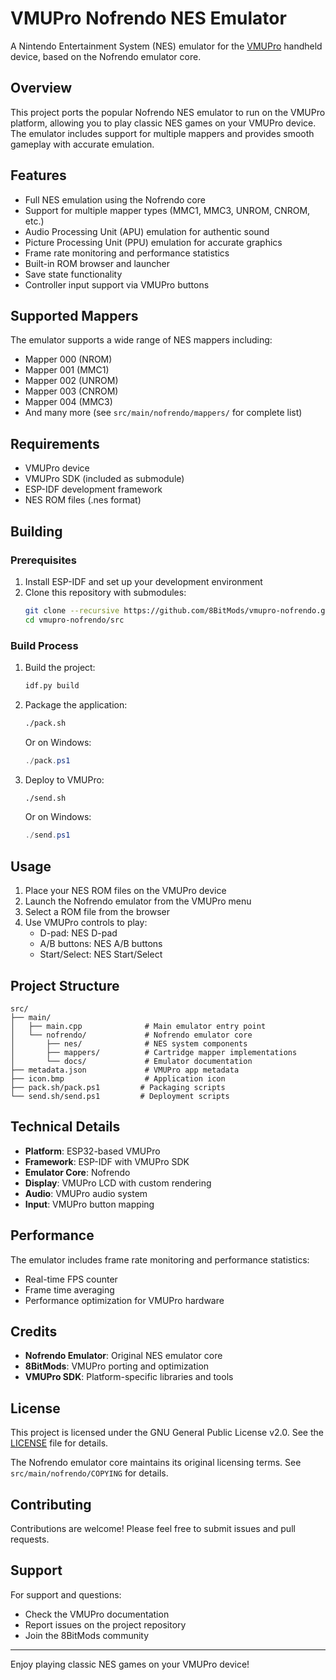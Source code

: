# VMUPro Nofrendo NES Emulator

A Nintendo Entertainment System (NES) emulator for the [VMUPro](https://8bitmods.com/vmupro-handheld-visual-memory-card-for-dreamcast-smoke-black/) handheld device, based on the Nofrendo emulator core.

## Overview

This project ports the popular Nofrendo NES emulator to run on the VMUPro platform, allowing you to play classic NES games on your VMUPro device. The emulator includes support for multiple mappers and provides smooth gameplay with accurate emulation.

## Features

- Full NES emulation using the Nofrendo core
- Support for multiple mapper types (MMC1, MMC3, UNROM, CNROM, etc.)
- Audio Processing Unit (APU) emulation for authentic sound
- Picture Processing Unit (PPU) emulation for accurate graphics
- Frame rate monitoring and performance statistics
- Built-in ROM browser and launcher
- Save state functionality
- Controller input support via VMUPro buttons

## Supported Mappers

The emulator supports a wide range of NES mappers including:
- Mapper 000 (NROM)
- Mapper 001 (MMC1)
- Mapper 002 (UNROM)
- Mapper 003 (CNROM)
- Mapper 004 (MMC3)
- And many more (see `src/main/nofrendo/mappers/` for complete list)

## Requirements

- VMUPro device
- VMUPro SDK (included as submodule)
- ESP-IDF development framework
- NES ROM files (.nes format)

## Building

### Prerequisites

1. Install ESP-IDF and set up your development environment
2. Clone this repository with submodules:
   ```bash
   git clone --recursive https://github.com/8BitMods/vmupro-nofrendo.git
   cd vmupro-nofrendo/src
   ```

### Build Process

1. Build the project:
   ```bash
   idf.py build
   ```

2. Package the application:
   ```bash
   ./pack.sh
   ```
   Or on Windows:
   ```powershell
   ./pack.ps1
   ```

3. Deploy to VMUPro:
   ```bash
   ./send.sh
   ```
   Or on Windows:
   ```powershell
   ./send.ps1
   ```

## Usage

1. Place your NES ROM files on the VMUPro device
2. Launch the Nofrendo emulator from the VMUPro menu
3. Select a ROM file from the browser
4. Use VMUPro controls to play:
   - D-pad: NES D-pad
   - A/B buttons: NES A/B buttons
   - Start/Select: NES Start/Select

## Project Structure

```
src/
├── main/
│   ├── main.cpp              # Main emulator entry point
│   └── nofrendo/             # Nofrendo emulator core
│       ├── nes/              # NES system components
│       ├── mappers/          # Cartridge mapper implementations
│       └── docs/             # Emulator documentation
├── metadata.json             # VMUPro app metadata
├── icon.bmp                  # Application icon
├── pack.sh/pack.ps1         # Packaging scripts
└── send.sh/send.ps1         # Deployment scripts
```

## Technical Details

- **Platform**: ESP32-based VMUPro
- **Framework**: ESP-IDF with VMUPro SDK
- **Emulator Core**: Nofrendo
- **Display**: VMUPro LCD with custom rendering
- **Audio**: VMUPro audio system
- **Input**: VMUPro button mapping

## Performance

The emulator includes frame rate monitoring and performance statistics:
- Real-time FPS counter
- Frame time averaging
- Performance optimization for VMUPro hardware

## Credits

- **Nofrendo Emulator**: Original NES emulator core
- **8BitMods**: VMUPro porting and optimization
- **VMUPro SDK**: Platform-specific libraries and tools

## License

This project is licensed under the GNU General Public License v2.0. See the [LICENSE](LICENSE) file for details.

The Nofrendo emulator core maintains its original licensing terms. See `src/main/nofrendo/COPYING` for details.

## Contributing

Contributions are welcome! Please feel free to submit issues and pull requests.

## Support

For support and questions:
- Check the VMUPro documentation
- Report issues on the project repository
- Join the 8BitMods community

---

Enjoy playing classic NES games on your VMUPro device!